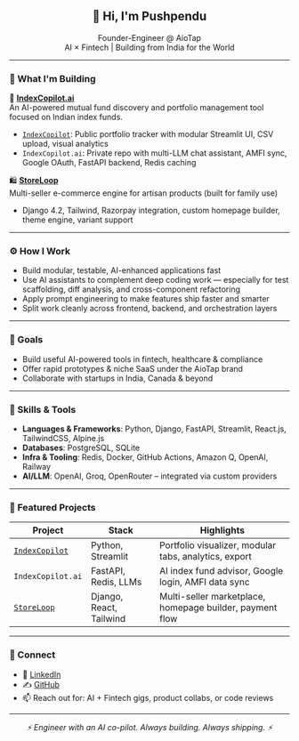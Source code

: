 <h2 align="center">👋 Hi, I'm Pushpendu</h2>
<p align="center">
  Founder-Engineer @ AioTap<br>
  AI × Fintech | Building from India for the World
</p>

---

### 🔧 What I'm Building

🚀 <strong><a href="https://github.com/ps-aiotap/IndexCopilot">IndexCopilot.ai</a></strong>  
An AI-powered mutual fund discovery and portfolio management tool focused on Indian index funds.

- [`IndexCopilot`](https://github.com/ps-aiotap/IndexCopilot): Public portfolio tracker with modular Streamlit UI, CSV upload, visual analytics
- `IndexCopilot.ai`: Private repo with multi-LLM chat assistant, AMFI sync, Google OAuth, FastAPI backend, Redis caching

🛍️ <strong><a href="https://github.com/ps-aiotap/storeloop">StoreLoop</a></strong>  
Multi-seller e-commerce engine for artisan products (built for family use)  
- Django 4.2, Tailwind, Razorpay integration, custom homepage builder, theme engine, variant support

---

### ⚙️ How I Work

- Build modular, testable, AI-enhanced applications fast
- Use AI assistants to complement deep coding work — especially for test scaffolding, diff analysis, and cross-component refactoring
- Apply prompt engineering to make features ship faster and smarter
- Split work cleanly across frontend, backend, and orchestration layers

---

### 🎯 Goals

- Build useful AI-powered tools in fintech, healthcare & compliance
- Offer rapid prototypes & niche SaaS under the AioTap brand
- Collaborate with startups in India, Canada & beyond

---

### 🧠 Skills & Tools

- **Languages & Frameworks**: Python, Django, FastAPI, Streamlit, React.js, TailwindCSS, Alpine.js
- **Databases**: PostgreSQL, SQLite
- **Infra & Tooling**: Redis, Docker, GitHub Actions, Amazon Q, OpenAI, Railway
- **AI/LLM**: OpenAI, Groq, OpenRouter – integrated via custom providers

---

### 📌 Featured Projects

| Project | Stack | Highlights |
|--------|-------|------------|
| [`IndexCopilot`](https://github.com/ps-aiotap/IndexCopilot) | Python, Streamlit | Portfolio visualizer, modular tabs, analytics, export |
| `IndexCopilot.ai` | FastAPI, Redis, LLMs | AI index fund advisor, Google login, AMFI data sync |
| [`StoreLoop`](https://github.com/ps-aiotap/storeloop) | Django, React, Tailwind | Multi-seller marketplace, homepage builder, payment flow |

---

### 🤝 Connect

- 💼 [LinkedIn](https://www.linkedin.com/in/ps-aiotap/)
- ✍️ [GitHub](https://github.com/ps-aiotap)
- 📫 Reach out for: AI + Fintech gigs, product collabs, or code reviews

---

<p align="center"><i>⚡ Engineer with an AI co-pilot. Always building. Always shipping. ⚡</i></p>

